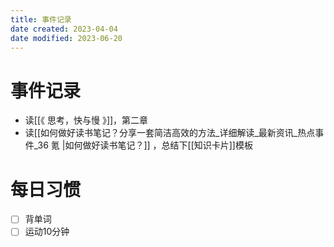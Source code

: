 ```yaml
---
title: 事件记录
date created: 2023-04-04
date modified: 2023-06-20
---
```


# 事件记录

- 读[[《 思考，快与慢 》]]，第二章
- 读[[如何做好读书笔记？分享一套简洁高效的方法_详细解读_最新资讯_热点事件_36 氪 |如何做好读书笔记？]] ，总结下[[知识卡片]]模板

# 每日习惯

- [ ] 背单词
- [ ] 运动10分钟
